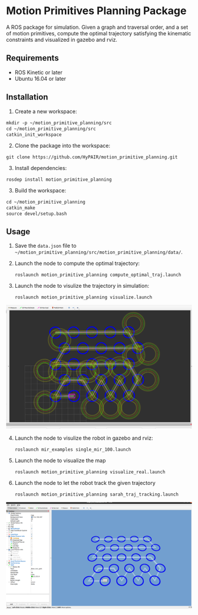 # Motion Primitives Planning Package
A ROS package for simulation. Given a graph and traversal order, and a set of motion primitives, compute the optimal trajectory satisfying the kinematic constraints and visualized in gazebo and rviz.

## Requirements

 - ROS Kinetic or later
 - Ubuntu 16.04 or later

## Installation

1. Create a new workspace:

```shell
mkdir -p ~/motion_primitive_planning/src
cd ~/motion_primitive_planning/src
catkin_init_workspace
```

2. Clone the package into the workspace:

```shell
git clone https://github.com/HyPAIR/motion_primitive_planning.git
```

3. Install dependencies:
```shell
rosdep install motion_primitive_planning
```

3. Build the workspace:

```shell
cd ~/motion_primitive_planning
catkin_make
source devel/setup.bash
```

## Usage

1. Save the ```data.json``` file to ```~/motion_primitive_planning/src/motion_primitive_planning/data/```.

2. Launch the node to compute the optimal trajectory:

    ```shell
    roslaunch motion_primitive_planning compute_optimal_traj.launch
    ```
3. Launch the node to visulize the trajectory in simulation:

    ```shell
   roslaunch motion_primitive_planning visualize.launch
    ```
    
![Screenshot from 2023-02-07 03-33-21](https://github.com/HyPAIR/motion_primitive_planning/blob/main/figure/kf_trajectory.png)

4. Launch the node to visulize the robot in gazebo and rviz:

    ```shell
   roslaunch mir_examples single_mir_100.launch 
    ```
    
5. Launch the node to visualize the map

    ```shell
   roslaunch motion_primitive_planning visualize_real.launch 
    ```
    
6. Launch the node to let the robot track the given trajectory

    ```shell
   roslaunch motion_primitive_planning sarah_traj_tracking.launch 
    ```
![Screenshot from 2023-02-07 03-23-38](https://github.com/HyPAIR/motion_primitive_planning/blob/main/figure/real_robot_sim.png)
